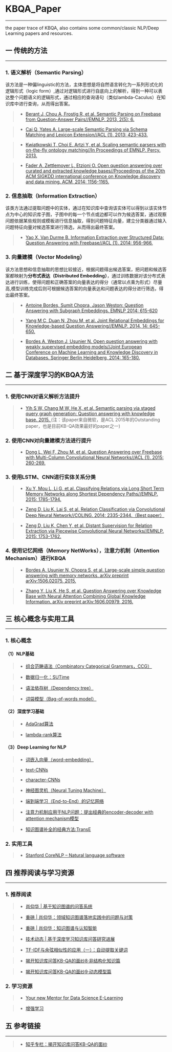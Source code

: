 # KBQA_Paper
---
the paper trace of KBQA, also contains some common/classic NLP/Deep Learning papers and resources.

## 一 传统的方法
---
### 1. 语义解析（Semantic Parsing）

该方法是一种偏linguistic的方法，主体思想是将自然语言转化为一系列形式化的逻辑形式（logic form）,通过对逻辑形式进行自底向上的解析，得到一种可以表达整个问题语义的逻辑形式，通过相应的查询语句（类似lambda-Caculus）在知识库中进行查询，从而得出答案。

> * [Berant J, Chou A, Frostig R, et al. Semantic Parsing on Freebase from Question-Answer Pairs//EMNLP. 2013, 2(5): 6.](https://www.aclweb.org/anthology/D13-1160)

> * [Cai Q, Yates A. Large-scale Semantic Parsing via Schema Matching and Lexicon Extension//ACL (1). 2013: 423-433.](https://www.aclweb.org/anthology/P13-1042)

> * [Kwiatkowski T, Choi E, Artzi Y, et al. Scaling semantic parsers with on-the-fly ontology matching//In Proceedings of EMNLP. Percy. 2013.](http://aclweb.org/anthology/D/D13/D13-1161.pdf)

> * [Fader A, Zettlemoyer L, Etzioni O. Open question answering over curated and extracted knowledge bases//Proceedings of the 20th ACM SIGKDD international conference on Knowledge discovery and data mining. ACM, 2014: 1156-1165.](https://doi.org/10.1145/2623330.2623677)

### 2. 信息抽取（Information Extraction）

该类方法通过提取问题中的实体，通过在知识库中查询该实体可以得到以该实体节点为中心的知识库子图，子图中的每一个节点或边都可以作为候选答案，通过观察问题依据某些规则或模板进行信息抽取，得到问题特征向量，建立分类器通过输入问题特征向量对候选答案进行筛选，从而得出最终答案。

> * [Yao X, Van Durme B. Information Extraction over Structured Data: Question Answering with Freebase//ACL (1). 2014: 956-966.](http://aclweb.org/anthology/P/P14/P14-1090.pdf)

### 3. 向量建模（Vector Modeling）

该方法思想和信息抽取的思想比较接近，根据问题得出候选答案，把问题和候选答案都映射为**分布式表达（Distributed Embedding）**，通过训练数据对该分布式表达进行训练，使得问题和正确答案的向量表达的得分（通常以点乘为形式）尽量高,模型训练完成后则可根据候选答案的向量表达和问题表达的得分进行筛选，得出最终答案。

> * [Antoine Bordes, Sumit Chopra, Jason Weston:
Question Answering with Subgraph Embeddings. EMNLP 2014: 615-620](http://aclweb.org/anthology/D/D14/D14-1067.pdf)


> * [Yang M C, Duan N, Zhou M, et al. Joint Relational Embeddings for Knowledge-based Question Answering//EMNLP. 2014, 14: 645-650.](http://aclweb.org/anthology/D/D14/D14-1071.pdf)

> * [Bordes A, Weston J, Usunier N. Open question answering with weakly supervised embedding models//Joint European Conference on Machine Learning and Knowledge Discovery in Databases. Springer Berlin Heidelberg, 2014: 165-180.](https://doi.org/10.1007/978-3-662-44848-9_11)

## 二 基于深度学习的KBQA方法
---
### 1. 使用CNN对语义解析方法提升

> * [Yih S W, Chang M W, He X, et al. Semantic parsing via staged query graph generation: Question answering with knowledge base. 2015. ](http://aclweb.org/anthology/P/P15/P15-1128.pdf)
(注：该paper来自微软，是ACL 2015年的Outstanding paper，也是目前KB-QA效果最好的paper之一)

### 2. 使用CNN对向量建模方法进行提升

> * [Dong L, Wei F, Zhou M, et al. Question Answering over Freebase with Multi-Column Convolutional Neural Networks//ACL (1). 2015: 260-269.](http://aclweb.org/anthology/P/P15/P15-1026.pdf)

### 3. 使用LSTM、CNN进行实体关系分类

> * [Xu Y, Mou L, Li G, et al. Classifying Relations via Long Short Term Memory Networks along Shortest Dependency Paths//EMNLP. 2015: 1785-1794.](http://aclweb.org/anthology/D/D15/D15-1206.pdf)

> * [Zeng D, Liu K, Lai S, et al. Relation Classification via Convolutional Deep Neural Network//COLING. 2014: 2335-2344.（Best paper）](http://aclweb.org/anthology/C/C14/C14-1220.pdf)

> * [Zeng D, Liu K, Chen Y, et al. Distant Supervision for Relation Extraction via Piecewise Convolutional Neural Networks//EMNLP. 2015: 1753-1762.](http://aclweb.org/anthology/D/D15/D15-1203.pdf)

### 4. 使用记忆网络（Memory NetWorks），注意力机制（Attention Mechanism）进行KBQA

> * [Bordes A, Usunier N, Chopra S, et al. Large-scale simple question answering with memory networks. arXiv preprint arXiv:1506.02075, 2015.](http://arxiv.org/abs/1506.02075)

> * [Zhang Y, Liu K, He S, et al. Question Answering over Knowledge Base with Neural Attention Combining Global Knowledge Information. arXiv preprint arXiv:1606.00979, 2016.](http://arxiv.org/abs/1606.00979)


## 三 核心概念与实用工具
---

### 1. 核心概念

#### （1）NLP基础

> * [组合范畴语法（Combinatory Categorical Grammars，CCG）](https://zh.wikipedia.org/wiki/%E7%BB%84%E5%90%88%E8%8C%83%E7%95%B4%E8%AF%AD%E6%B3%95)

> * [数据归一化：SUTime](https://link.zhihu.com/?target=http%3A//nlp.stanford.edu/pubs/lrec2012-sutime.pdf)

> * [语法依存树（Dependency tree）](https://nlpcs.com/article/syntactic-parsing-by-dependency)

> * [词袋模型（Bag-of-words model）](https://blog.csdn.net/v_JULY_v/article/details/6555899)




#### （2）深度学习基础

> * [AdaGrad算法](https://zhuanlan.zhihu.com/p/29920135)

> * [lambda-rank算法](https://link.zhihu.com/?target=https%3A//pdfs.semanticscholar.org/0df9/c70875783a73ce1e933079f328e8cf5e9ea2.pdf)

#### （3）Deep Learning for NLP 

> * [词嵌入向量（word-embedding）](https://link.zhihu.com/?target=http%3A//papers.nips.cc/paper/5021-distributed-representations-of-words-and-phrases-and-their-compositionality.pdf)

> * [text-CNNs](https://link.zhihu.com/?target=https%3A//arxiv.org/abs/1408.5882)

> * [character-CNNs](https://link.zhihu.com/?target=https%3A//arxiv.org/pdf/1509.01626.pdf)

> * [神经图灵机（Neural Tuning Machine）](https://link.zhihu.com/?target=https%3A//arxiv.org/abs/1410.5401)

> * [端到端学习（End-to-End）的记忆网络](https://link.zhihu.com/?target=https%3A//arxiv.org/pdf/1503.08895.pdf)

> * [注意力机制应用于NLP问题：提出经典的encoder-decoder with attention mechanism模型](https://link.zhihu.com/?target=https%3A//arxiv.org/abs/1606.00979)

> * [知识图谱补全的经典方法:TransE](https://link.zhihu.com/?target=https%3A//www.utc.fr/~bordesan/dokuwiki/_media/en/transe_nips13.pdf)


### 2. 实用工具

> * [Stanford CoreNLP – Natural language software](https://stanfordnlp.github.io/CoreNLP/)



## 四 推荐阅读与学习资源
---
### 1. 推荐阅读

> * [肖仰华 | 基于知识图谱的问答系统](https://blog.csdn.net/TgqDT3gGaMdkHasLZv/article/details/78146295?%3E)

> * [重磅 | 肖仰华：领域知识图谱落地实践中的问题与对策](https://zhuanlan.zhihu.com/p/41923765)

> * [重磅 | 肖仰华：知识图谱与认知智能](https://zhuanlan.zhihu.com/p/35295166)

> * [技术动态 | 基于深度学习知识库问答研究进展](http://blog.openkg.cn/%E6%8A%80%E6%9C%AF%E5%8A%A8%E6%80%81-%E5%9F%BA%E4%BA%8E%E6%B7%B1%E5%BA%A6%E5%AD%A6%E4%B9%A0%E7%9F%A5%E8%AF%86%E5%BA%93%E9%97%AE%E7%AD%94%E7%A0%94%E7%A9%B6%E8%BF%9B%E5%B1%95/#more-394)

> * [TF-IDF与余弦相似性的应用（一）：自动提取关键词](http://www.ruanyifeng.com/blog/2013/03/tf-idf.html)

> * [揭开知识库问答KB-QA的面纱8·非结构化知识篇](https://zhuanlan.zhihu.com/p/26650719)

> * [揭开知识库问答KB-QA的面纱9·动态模型篇](https://zhuanlan.zhihu.com/p/27105336)

### 2. 学习资源

> * [Your new Mentor for Data Science E-Learning](https://github.com/virgili0/Virgilio)

> * [增强学习](https://zhuanlan.zhihu.com/intelligentunit)

## 五 参考链接
---

> * [知乎专栏：揭开知识库问答KB-QA的面纱](https://zhuanlan.zhihu.com/kb-qa)

